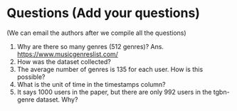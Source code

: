 # Questions (Add your questions)
(We can email the authors after we compile all the questions)

1. Why are there so many genres (512 genres)?
Ans. https://www.musicgenreslist.com/
2. How was the dataset collected?
3. The average number of genres is 135 for each user. How is this possible?
4. What is the unit of time in the timestamps column?
5. It says 1000 users in the paper, but there are only 992 users in the tgbn-genre dataset. Why?

